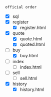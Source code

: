 `official order`
- [x] sql
- [x] register
  - [x] register.html
- [x] quote
  - [x] quote.html 
  - [x] quoted.html
- [ ] buy
  - [x] buy.html
- [ ] index
  - [ ] index.html
- [ ] sell
  - [ ] sell.html
- [x] history
  - [x] history.html
